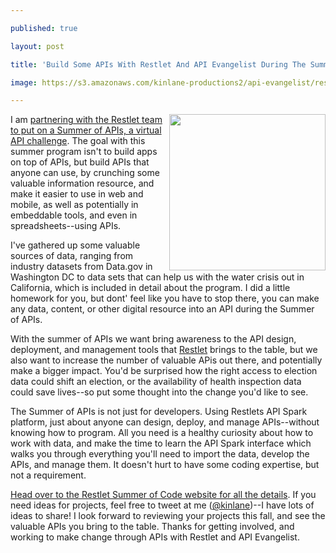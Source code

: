 ---
published: true
layout: post
title: 'Build Some APIs With Restlet And API Evangelist During The Summer of APIs'
image: https://s3.amazonaws.com/kinlane-productions2/api-evangelist/restlet/Sparky_Summer_of_love_hippie_standing.png
---

<p><a href="http://restlet.com/summer-of-apis/"><img src="https://s3.amazonaws.com/kinlane-productions2/api-evangelist/restlet/Sparky_Summer_of_love_hippie_standing.png" alt="" width="250" align="right" /></a>
<p>I am <a href="http://restlet.com/summer-of-apis/">partnering with the Restlet team to put on a Summer of APIs, a virtual API challenge</a>. The goal with this summer program isn't to build apps on top of APIs, but build APIs that anyone can use, by crunching some valuable information resource, and make it easier to use in web and mobile, as well as potentially in embeddable tools, and even in spreadsheets--using APIs.
<p>I've gathered up some valuable sources of data, ranging from industry datasets from Data.gov in Washington DC to data sets that can help us with the water crisis out in California, which is included in detail about the program. I did a little homework for you, but dont' feel like you have to stop there, you can make any data, content, or other digital resource into an API during the Summer of APIs.
<p>With the summer of APIs we want bring awareness to the API design, deployment, and management tools that <a href="http://restlet.com">Restlet</a> brings to the table, but we also want to increase the number of valuable APis out there, and potentially make a bigger impact. You'd be surprised how the right access to election data could shift an election, or the availability of health inspection data could save lives--so put some thought into the change you'd like to see.
<p>The Summer of APIs is not just for developers. Using Restlets API Spark platform, just about anyone can design, deploy, and manage APIs--without knowing how to program. All you need is a healthy curiosity about how to work with data, and make the time to learn the API Spark interface which walks you through everything you'll need to import the data, develop the APIs, and manage them. It doesn't hurt to have some coding expertise, but not a requirement.
<p><a href="http://restlet.com/summer-of-apis/">Head over to the Restlet Summer of Code website for all the details</a>. If you need ideas for projects, feel free to tweet at me (<a href="https://twitter.com/kinlane">@kinlane</a>)--I have lots of ideas to share! I look forward to reviewing your projects this fall, and see the valuable APIs you bring to the table. Thanks for getting involved, and working to make change through APIs with Restlet and API Evangelist.

